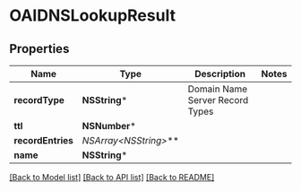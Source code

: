 # OAIDNSLookupResult

## Properties
Name | Type | Description | Notes
------------ | ------------- | ------------- | -------------
**recordType** | **NSString*** | Domain Name Server Record Types | 
**ttl** | **NSNumber*** |  | 
**recordEntries** | **NSArray&lt;NSString*&gt;*** |  | 
**name** | **NSString*** |  | 

[[Back to Model list]](../README#documentation-for-models) [[Back to API list]](../README#documentation-for-api-endpoints) [[Back to README]](../README)


